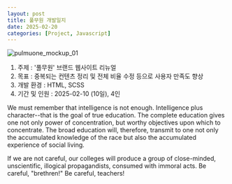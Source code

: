 ```yaml
---
layout: post
title: 풀무원 개발일지
date: 2025-02-20
categories: [Project, Javascript]
---
```


![pulmuone_mockup_01](https://github.com/user-attachments/assets/82a84217-1451-4cce-b61d-cc91d60a788f)

1. 주제 : '풀무원' 브랜드 웹사이트 리뉴얼
2. 목표 : 중복되는 컨텐츠 정리 및 전체 비율 수정 등으로 사용자 만족도 향상
3. 개발 환경 : HTML, SCSS
4. 기간 및 인원 : 2025-02-10 (10일), 4인


We must remember that intelligence is not enough. Intelligence plus character--that is the goal of true education. The complete education gives one not only power of concentration, but worthy objectives upon which to concentrate. The broad education will, therefore, transmit to one not only the accumulated knowledge of the race but also the accumulated experience of social living.

If we are not careful, our colleges will produce a group of close-minded, unscientific, illogical propagandists, consumed with immoral acts. Be careful, "brethren!" Be careful, teachers!
